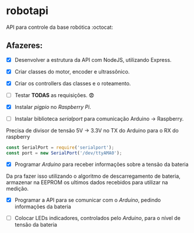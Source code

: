 # robotapi
API para controle da base robótica :octocat:

## Afazeres:
- [x] Desenvolver a estrutura da API com NodeJS, utilizando Express.

- [x] Criar classes do motor, encoder e ultrassônico.

- [x] Criar os controllers das classes e o roteamento.

- [ ] Testar **TODAS** as requisições. :fearful:

- [x] Instalar *pigpio* no *Raspberry Pi*.

- [ ] Instalar biblioteca *serialport* para comunicação Arduino -> Raspberry.

Precisa de divisor de tensão 5V -> 3.3V no TX do Arduino para o RX do raspberry

```js
const SerialPort = require('serialport');
const port = new SerialPort('/dev/ttyAMA0');
```

- [x] Programar *Arduino* para receber informações sobre a tensão da bateria

Da pra fazer isso utilizando o algoritmo de descarregamento de bateria, armazenar na EEPROM
os ultimos dados recebidos para utilizar na medição.

- [x] Programar a API para se comunicar com o *Arduino*, pedindo informações da bateria

- [ ] Colocar LEDs indicadores, controlados pelo *Arduino*, para o nível de tensão da bateria